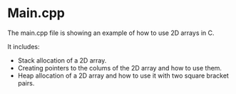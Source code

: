 # Main.cpp
The main.cpp file is showing an example of how to use 2D arrays in C.

It includes:
* Stack allocation of a 2D array.
* Creating pointers to the colums of the 2D array and how to use them.
* Heap allocation of a 2D array and how to use it with two square bracket pairs.